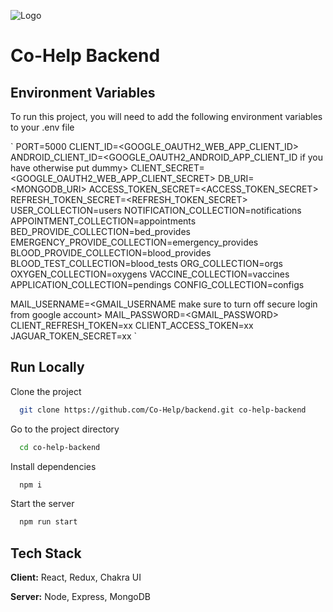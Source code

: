 ![Logo](https://avatars.githubusercontent.com/u/84613367?s=200&v=4)

# Co-Help Backend

## Environment Variables

To run this project, you will need to add the following environment variables to your .env file

`
PORT=5000
CLIENT_ID=<GOOGLE_OAUTH2_WEB_APP_CLIENT_ID>
ANDROID_CLIENT_ID=<GOOGLE_OAUTH2_ANDROID_APP_CLIENT_ID if you have otherwise put dummy>
CLIENT_SECRET=<GOOGLE_OAUTH2_WEB_APP_CLIENT_SECRET>
DB_URI=<MONGODB_URI>
ACCESS_TOKEN_SECRET=<ACCESS_TOKEN_SECRET>
REFRESH_TOKEN_SECRET=<REFRESH_TOKEN_SECRET>
USER_COLLECTION=users
NOTIFICATION_COLLECTION=notifications
APPOINTMENT_COLLECTION=appointments
BED_PROVIDE_COLLECTION=bed_provides
EMERGENCY_PROVIDE_COLLECTION=emergency_provides
BLOOD_PROVIDE_COLLECTION=blood_provides
BLOOD_TEST_COLLECTION=blood_tests
ORG_COLLECTION=orgs
OXYGEN_COLLECTION=oxygens
VACCINE_COLLECTION=vaccines
APPLICATION_COLLECTION=pendings
CONFIG_COLLECTION=configs

MAIL_USERNAME=<GMAIL_USERNAME make sure to turn off secure login from google account>
MAIL_PASSWORD=<GMAIL_PASSWORD>
CLIENT_REFRESH_TOKEN=xx
CLIENT_ACCESS_TOKEN=xx
JAGUAR_TOKEN_SECRET=xx
`

## Run Locally

Clone the project

```bash
  git clone https://github.com/Co-Help/backend.git co-help-backend
```

Go to the project directory

```bash
  cd co-help-backend
```

Install dependencies

```bash
  npm i
```

Start the server

```bash
  npm run start
```

## Tech Stack

**Client:** React, Redux, Chakra UI

**Server:** Node, Express, MongoDB
